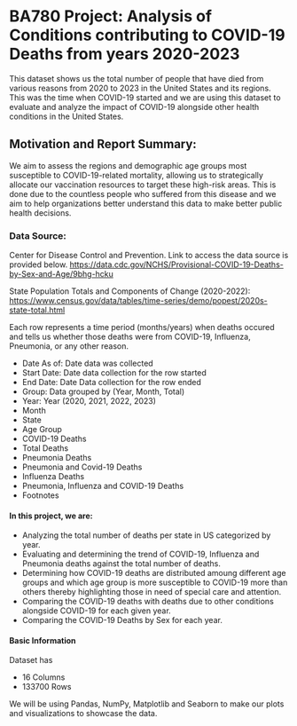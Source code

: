 # BA780 Project: Analysis of Conditions contributing to COVID-19 Deaths from years 2020-2023

This dataset shows us the total number of people that have died from various reasons from 2020 to 2023 in the United States and its regions. This was the time when COVID-19 started and we are using this dataset to evaluate and analyze the impact of COVID-19 alongside other health conditions in the United States.

## Motivation and Report Summary:
We aim to assess the regions and demographic age groups most susceptible to COVID-19-related mortality, allowing us to strategically allocate our vaccination resources to target these high-risk areas. This is done due to the countless people who suffered from this disease and we aim to help organizations better understand this data to make better public health decisions.

### Data Source:
Center for Disease Control and Prevention.
Link to access the data source is provided below.
https://data.cdc.gov/NCHS/Provisional-COVID-19-Deaths-by-Sex-and-Age/9bhg-hcku

State Population Totals and Components of Change (2020-2022):
https://www.census.gov/data/tables/time-series/demo/popest/2020s-state-total.html

Each row represents a time period (months/years) when deaths occured and tells us whether those deaths were from COVID-19, Influenza, Pneumonia, or any other reason.

* Date As of: Date data was collected
* Start Date: Date data collection for the row started
* End Date: Date Data collection for the row ended
* Group: Data grouped by (Year, Month, Total)
* Year: Year (2020, 2021, 2022, 2023)
* Month
* State
* Age Group
* COVID-19 Deaths
* Total Deaths
* Pneumonia Deaths
* Pneumonia and Covid-19 Deaths
* Influenza Deaths
* Pneumonia, Influenza and COVID-19 Deaths
* Footnotes

#### In this project, we are:
* Analyzing the total number of deaths per state in US categorized by year.
* Evaluating and determining the trend of COVID-19, Influenza and Pneumonia deaths against the total number of deaths.
* Determining how COVID-19 deaths are distributed amoung different age groups and which age group is more susceptible to COVID-19 more than others thereby highlighting those in need of special care and attention.
* Comparing the COVID-19 deaths with deaths due to other conditions alongside COVID-19 for each given year.
* Comparing the COVID-19 Deaths by Sex for each year.

#### Basic Information
Dataset has
* 16 Columns
* 133700 Rows

We will be using Pandas, NumPy, Matplotlib and Seaborn to make our plots and visualizations to showcase the data.
